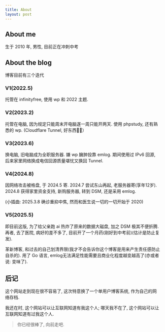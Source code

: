 ```yaml
---
title: About
layout: post
---
```


## About me

生于 2010 年, 男性, 目前正在冲刺中考

## About the blog

博客目前有三个迭代

### V1(2022.5)

托管在 infinityfree, 使用 wp 和 2022 主题.

### V2(2023.2)

托管在电脑, 因为规定只能周末开电脑遂一周只能开两天.
使用 phpstudy, 还有熟悉的 wp.
(Cloudflare Tunnel, 好东西👌🏻）

### V3(2023.6)

换电脑, 旧电脑成为全职服务器.
嫌 wp 臃肿投靠 emlog.
期间使用过 IPv6 回源, 后来家里网络换成电信回源质量堪忧又换回 Tunnel.

### V4(2024.8)

因网络攻击被格盘, 于 2024.5 寄.
2024.7 尝试东山再起, 老服务器寄(享年12岁).
2024.8 获得家里资金支持, 新购服务器, 转到 DSM, 还是采用 emlog.

(小插曲: 2025.3.8 确诊重抑中焦, 然而和医生说一切的一切开始于 2020)

### V5(2025.5)

即目前这版, 为了给父亲跑 ai 热炸了原来的数据大磁盘, 加之 DSM 极其不便折腾.
再者, 去了医院, 病好的差不多了, 目前开了一个月药(刚好到中考前)(估计是防止复发).

革新博客, 和过去的自己划清界限(我才不会告诉你这个博客是用来产生责任感防止自杀的).
用了 Go 语言, emlog无法满足性能需要且商业化程度越变越高了(亦或者说: 变味了).

## 后记

这个网站走到现在很不容易了, 这次特意换了一个单用户博客系统, 作为自己的网络存档.

我还在时, 这个网站可以让互联网知道有我这个人;
哪天我不在了, 这个网站可以让互联网知道有过我这个人.

> 你已经很棒了, 向前走吧.
